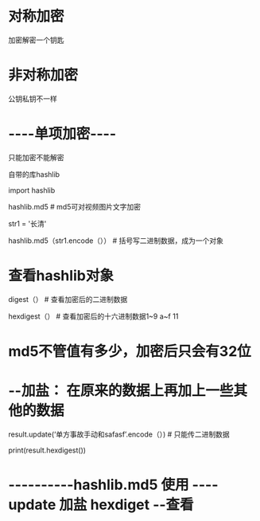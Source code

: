 # 对称加密

加密解密一个钥匙

# 非对称加密

公钥私钥不一样

# ----单项加密----

只能加密不能解密

自带的库hashlib

import hashlib

hashlib.md5				# md5可对视频图片文字加密



str1 = '长清'

hashlib.md5（str1.encode（）） # 括号写二进制数据，成为一个对象

# 查看hashlib对象

digest（）	# 查看加密后的二进制数据

hexdigest（）	# 查看加密后的十六进制数据1~9 a~f 11

# md5不管值有多少，加密后只会有32位

# --加盐：	在原来的数据上再加上一些其他的数据

result.update(‘单方事故手动和safasf’.encode（）) # 只能传二进制数据

print(result.hexdigest())

# ----------hashlib.md5    使用 	----update    加盐		hexdiget		--查看

